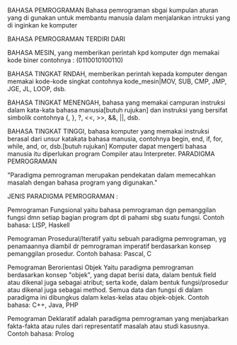 BAHASA PEMROGRAMAN
Bahasa pemrograman sbgai kumpulan aturan yang di gunakan untuk membantu manusia dalam menjalankan intruksi yang di inginkan ke komputer

BAHASA PEMROGRAMAN TERDIRI DARI

BAHASA MESIN, yang memberikan perintah kpd komputer dgn memakai kode biner contohnya : (0110010100110)

BAHASA TINGKAT RNDAH, memberikan perintah kepada komputer dengan memakai kode-kode singkat contohnya kode_mesin|MOV, SUB, CMP, JMP, JGE, JL, LOOP, dsb.

BAHASA TINGKAT MENENGAH, bahasa yang memakai campuran instruksi dalam kata-kata bahasa manusia[butuh rujukan] dan instruksi yang bersifat simbolik contohnya {, }, ?, <<, >>, &&, ||, dsb.

BAHASA TINGKAT TINGGI, bahasa komputer yang memakai instruksi berasal dari unsur katakata bahasa manusia, contohnya begin, end, if, for, while, and, or, dsb.[butuh rujukan] Komputer dapat mengerti bahasa manusia itu diperlukan program Compiler atau Interpreter.
PARADIGMA PEMROGRAMAN

"Paradigma pemrograman merupakan pendekatan dalam memecahkan masalah dengan bahasa program yang digunakan."

JENIS PARADIGMA PEMROGRAMAN :

Pemrograman Fungsional yaitu bahasa pemrograman dgn pemanggilan fungsi dmn setiap bagian program dpt di pahami sbg suatu fungsi. Contoh bahasa: LISP, Haskell

Pemograman Prosedural/Iteratif yaitu sebuah paradigma pemrograman, yg penamaannya diambil dr pemrograman imperatif berdasarkan konsep pemanggilan prosedur. Contoh bahasa: Pascal, C

Pemograman Berorientasi Objek Yaitu paradigma pemrograman berdasarkan konsep "objek", yang dapat berisi data, dalam bentuk field atau dikenal juga sebagai atribut; serta kode, dalam bentuk fungsi/prosedur atau dikenal juga sebagai method. Semua data dan fungsi di dalam paradigma ini dibungkus dalam kelas-kelas atau objek-objek. Contoh bahasa: C++, Java, PHP

Pemograman Deklaratif adalah paradigma pemrograman yang menjabarkan fakta-fakta atau rules dari representatif masalah atau studi kasusnya. Contoh bahasa: Prolog